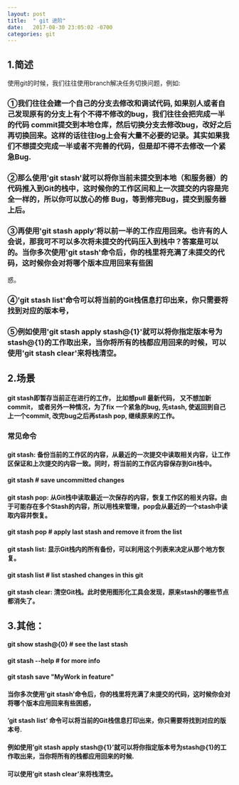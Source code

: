 ```yaml
---
layout: post
title:  " git 进阶"
date:   2017-08-30 23:05:02 -0700
categories: git
---
```


## 1.简述

使用git的时候，我们往往使用branch解决任务切换问题，例如:
### ①我们往往会建一个自己的分支去修改和调试代码, 如果别人或者自己发现原有的分支上有个不得不修改的bug，我们往往会把完成一半的代码 commit提交到本地仓库，然后切换分支去修改bug，改好之后再切换回来。这样的话往往log上会有大量不必要的记录。其实如果我们不想提交完成一半或者不完善的代码，但是却不得不去修改一个紧急Bug.

### ②那么使用'git stash'就可以将你当前未提交到本地（和服务器）的代码推入到Git的栈中，这时候你的工作区间和上一次提交的内容是完全一样的，所以你可以放心的修 Bug，等到修完Bug，提交到服务器上后。

### ③再使用'git stash apply'将以前一半的工作应用回来。也许有的人会说，那我可不可以多次将未提交的代码压入到栈中？答案是可以的。当你多次使用'git stash'命令后，你的栈里将充满了未提交的代码，这时候你会对将哪个版本应用回来有些困
惑。
### ④'git stash list'命令可以将当前的Git栈信息打印出来，你只需要将找到对应的版本号，
### ⑤例如使用'git stash apply stash@{1}'就可以将你指定版本号为stash@{1}的工作取出来，当你将所有的栈都应用回来的时候，可以使用'git stash clear'来将栈清空。

## 2.场景
#### git stash即暂存当前正在进行的工作， 比如想pull 最新代码， 又不想加新commit， 或者另外一种情况，为了fix 一个紧急的bug, 先stash, 使返回到自己上一个commit, 改完bug之后再stash pop, 继续原来的工作。

### 常见命令

#### git stash: 备份当前的工作区的内容，从最近的一次提交中读取相关内容，让工作区保证和上次提交的内容一致。同时，将当前的工作区内容保存到Git栈中。

#### git stash          # save uncommitted changes

#### git stash pop: 从Git栈中读取最近一次保存的内容，恢复工作区的相关内容。由于可能存在多个Stash的内容，所以用栈来管理，pop会从最近的一个stash中读取内容并恢复。

#### git stash pop      # apply last stash and remove it from the list

#### git stash list: 显示Git栈内的所有备份，可以利用这个列表来决定从那个地方恢复。

#### git stash list     # list stashed changes in this git

#### git stash clear: 清空Git栈。此时使用图形化工具会发现，原来stash的哪些节点都消失了。
## 3.其他：
#### git show stash@{0} # see the last stash 
#### git stash --help   # for more info
#### git stash save "MyWork in feature"
#### 当你多次使用’git stash’命令后，你的栈里将充满了未提交的代码，这时候你会对将哪个版本应用回来有些困惑，
#### ’git stash list’ 命令可以将当前的Git栈信息打印出来，你只需要将找到对应的版本号.
#### 例如使用’git stash apply stash@{1}’就可以将你指定版本号为stash@{1}的工作取出来，当你将所有的栈都应用回来的时候.
#### 可以使用’git stash clear’来将栈清空。


